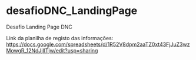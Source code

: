 # desafioDNC_LandingPage
Desafio Landing Page DNC

Link da planilha de registo  das informações: https://docs.google.com/spreadsheets/d/1R52V8dpm2aaTZ0xt43FjJuZ3wzMowgR_12NdJjllTjw/edit?usp=sharing
